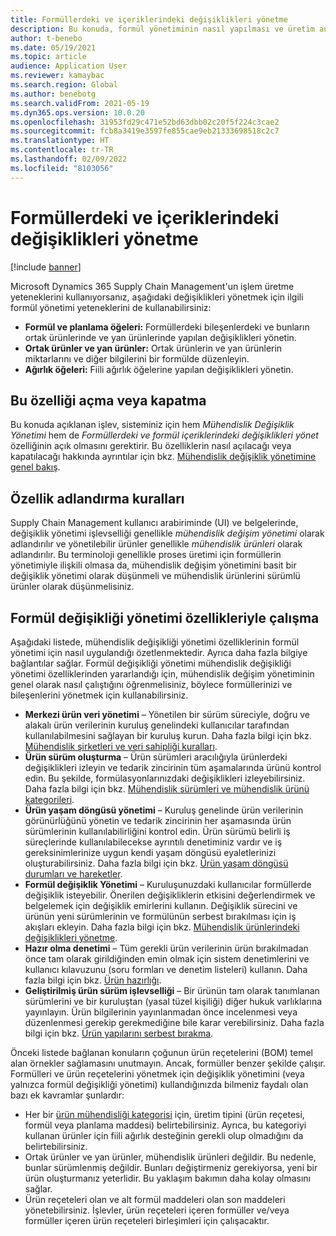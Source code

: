 ```yaml
---
title: Formüllerdeki ve içeriklerindeki değişiklikleri yönetme
description: Bu konuda, formül yönetiminin nasıl yapılması ve üretim ana verilerinin işlenmesine yapılan değişikliklerin nasıl yönetileceği açıklanmaktadır.
author: t-benebo
ms.date: 05/19/2021
ms.topic: article
audience: Application User
ms.reviewer: kamaybac
ms.search.region: Global
ms.author: benebotg
ms.search.validFrom: 2021-05-19
ms.dyn365.ops.version: 10.0.20
ms.openlocfilehash: 31953fd29c471e52bd63dbb02c20f5f224c3cae2
ms.sourcegitcommit: fcb8a3419e3597fe855cae9eb21333698518c2c7
ms.translationtype: HT
ms.contentlocale: tr-TR
ms.lasthandoff: 02/09/2022
ms.locfileid: "8103056"
---
```

# <a name="manage-changes-in-formulas-and-their-ingredients"></a>Formüllerdeki ve içeriklerindeki değişiklikleri yönetme

[!include [banner](../includes/banner.md)]

Microsoft Dynamics 365 Supply Chain Management'un işlem üretme yeteneklerini kullanıyorsanız, aşağıdaki değişiklikleri yönetmek için ilgili formül yönetimi yeteneklerini de kullanabilirsiniz:

- **Formül ve planlama öğeleri:** Formüllerdeki bileşenlerdeki ve bunların ortak ürünlerinde ve yan ürünlerinde yapılan değişiklikleri yönetin.
- **Ortak ürünler ve yan ürünler:** Ortak ürünlerin ve yan ürünlerin miktarlarını ve diğer bilgilerini bir formülde düzenleyin.
- **Ağırlık öğeleri:** Fiili ağırlık öğelerine yapılan değişiklikleri yönetin.

## <a name="turn-this-feature-on-or-off"></a>Bu özelliği açma veya kapatma

Bu konuda açıklanan işlev, sisteminiz için hem *Mühendislik Değişiklik Yönetimi* hem de *Formüllerdeki ve formül içeriklerindeki değişiklikleri yönet* özelliğinin açık olmasını gerektirir. Bu özelliklerin nasıl açılacağı veya kapatılacağı hakkında ayrıntılar için bkz. [Mühendislik değişiklik yönetimine genel bakış](product-engineering-overview.md).

## <a name="feature-naming-conventions"></a>Özellik adlandırma kuralları

Supply Chain Management kullanıcı arabiriminde (UI) ve belgelerinde, değişiklik yönetimi işlevselliği genellikle *mühendislik değişim yönetimi* olarak adlandırılır ve yönetilebilir ürünler genellikle *mühendislik ürünleri* olarak adlandırılır. Bu terminoloji genellikle proses üretimi için formüllerin yönetimiyle ilişkili olmasa da, mühendislik değişim yönetimini basit bir değişiklik yönetimi olarak düşünmeli ve mühendislik ürünlerini sürümlü ürünler olarak düşünmelisiniz.

## <a name="work-with-formula-change-management-features"></a>Formül değişikliği yönetimi özellikleriyle çalışma

Aşağıdaki listede, mühendislik değişikliği yönetimi özelliklerinin formül yönetimi için nasıl uygulandığı özetlenmektedir. Ayrıca daha fazla bilgiye bağlantılar sağlar. Formül değişikliği yönetimi mühendislik değişikliği yönetimi özelliklerinden yararlandığı için, mühendislik değişim yönetiminin genel olarak nasıl çalıştığını öğrenmelisiniz, böylece formüllerinizi ve bileşenlerini yönetmek için kullanabilirsiniz.

- **Merkezi ürün veri yönetimi** – Yönetilen bir sürüm süreciyle, doğru ve alakalı ürün verilerinin kuruluş genelindeki kullanıcılar tarafından kullanılabilmesini sağlayan bir kuruluş kurun. Daha fazla bilgi için bkz. [Mühendislik şirketleri ve veri sahipliği kuralları](engineering-org-data-ownership-rules.md).
- **Ürün sürüm oluşturma** – Ürün sürümleri aracılığıyla ürünlerdeki değişiklikleri izleyin ve tedarik zincirinin tüm aşamalarında ürünü kontrol edin. Bu şekilde, formülasyonlarınızdaki değişiklikleri izleyebilirsiniz. Daha fazla bilgi için bkz. [Mühendislik sürümleri ve mühendislik ürünü kategorileri](engineering-versions-product-category.md).
- **Ürün yaşam döngüsü yönetimi** – Kuruluş genelinde ürün verilerinin görünürlüğünü yönetin ve tedarik zincirinin her aşamasında ürün sürümlerinin kullanılabilirliğini kontrol edin. Ürün sürümü belirli iş süreçlerinde kullanılabilecekse ayrıntılı denetiminiz vardır ve iş gereksinimlerinize uygun kendi yaşam döngüsü eyaletlerinizi oluşturabilirsiniz. Daha fazla bilgi için bkz. [Ürün yaşam döngüsü durumları ve hareketler](product-lifecycle-state-transactions.md).
- **Formül değişiklik Yönetimi** – Kuruluşunuzdaki kullanıcılar formüllerde değişiklik isteyebilir. Önerilen değişikliklerin etkisini değerlendirmek ve belgelemek için değişiklik emirlerini kullanın. Değişiklik sürecini ve ürünün yeni sürümlerinin ve formülünün serbest bırakılması için iş akışları ekleyin. Daha fazla bilgi için bkz. [Mühendislik ürünlerindeki değişiklikleri yönetme](engineering-change-management.md).
- **Hazır olma denetimi** – Tüm gerekli ürün verilerinin ürün bırakılmadan önce tam olarak girildiğinden emin olmak için sistem denetimlerini ve kullanıcı kılavuzunu (soru formları ve denetim listeleri) kullanın. Daha fazla bilgi için bkz. [Ürün hazırlığı](product-readiness.md).
- **Geliştirilmiş ürün sürüm işlevselliği** – Bir ürünün tam olarak tanımlanan sürümlerini ve bir kuruluştan (yasal tüzel kişiliği) diğer hukuk varlıklarına yayınlayın. Ürün bilgilerinin yayınlanmadan önce incelenmesi veya düzenlenmesi gerekip gerekmediğine bile karar verebilirsiniz. Daha fazla bilgi için bkz. [Ürün yapılarını serbest bırakma](release-product-structure.md).

Önceki listede bağlanan konuların çoğunun ürün reçetelerini (BOM) temel alan örnekler sağlamasını unutmayın. Ancak, formüller benzer şekilde çalışır. Formülleri ve ürün reçetelerini yönetmek için değişiklik yönetimini (veya yalnızca formül değişikliği yönetimi) kullandığınızda bilmeniz faydalı olan bazı ek kavramlar şunlardır:

- Her bir [ürün mühendisliği kategorisi](engineering-versions-product-category.md) için, üretim tipini (ürün reçetesi, formül veya planlama maddesi) belirtebilirsiniz. Ayrıca, bu kategoriyi kullanan ürünler için fiili ağırlık desteğinin gerekli olup olmadığını da belirtebilirsiniz.
- Ortak ürünler ve yan ürünler, mühendislik ürünleri değildir. Bu nedenle, bunlar sürümlenmiş değildir. Bunları değiştirmeniz gerekiyorsa, yeni bir ürün oluşturmanız yeterlidir. Bu yaklaşım bakımın daha kolay olmasını sağlar.
- Ürün reçeteleri olan ve alt formül maddeleri olan son maddeleri yönetebilirsiniz. İşlevler, ürün reçeteleri içeren formüller ve/veya formüller içeren ürün reçeteleri birleşimleri için çalışacaktır.
